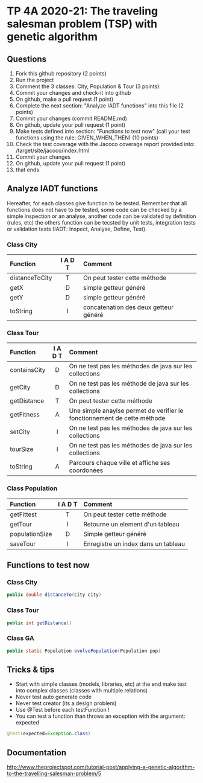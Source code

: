 # TP 4A 2020-21: The traveling salesman problem (TSP) with genetic algorithm

## Questions
1. Fork this github repository  (2 points)
2. Run the project
3. Comment the 3 classes: City, Population & Tour (3 points)
4. Commit your changes and check-it into github
5. On github, make a pull request (1 point)
6. Complete the next section: "Analyze IADT functions" into this file (2 points)
7. Commit your changes (commit README.md)
8. On github, update your pull request (1 point)
9. Make tests defined into section: "Functions to test now" (call your test functions using the rule: GIVEN_WHEN_THEN) (10 points)
10. Check the test coverage with the Jacoco coverage report provided into: /target/site/jacoco/index.html
11. Commit your changes
12. On github, update your pull request (1 point)
13. that ends

## Analyze IADT functions
Hereafter, for each classes give function to be tested. Remember that all functions does not have to be tested, some code can be checked by a simple inspection or an analyse, another code can be validated by definition (rules, etc) the others function can be tecsted by unit tests, integration tests or validation tests (IADT: Inspect, Analyse, Define, Test). 

### Class City

| Function      |     I A D T     |        Comment |
| :------------ | :-------------: | :------------- |
| distanceToCity | T | On peut tester cette méthode | 
| getX | D | simple getteur généré | 
| getY | D | simple getteur généré | 
| toString | I | concatenation des deux getteur généré | 

### Class Tour

| Function      |     I A D T     |        Comment |
| :------------ | :-------------: | :------------- |
| containsCity  | D | On ne test pas les méthodes de java sur les collections |
| getCity  | D | On ne test pas les méthode de java sur les collections |
| getDistance  | T | On peut tester cette méthode |
| getFitness  | A | Une simple anaylse permet de verifier le fonctionnement de cette méthode |
| setCity  | I | On ne test pas les méthodes de java sur les collections |
| tourSize  | I | On ne test pas les méthodes de java sur les collections |
| toString  | A | Parcours chaque ville et affiche ses coordonées |

### Class Population

| Function      |     I A D T     |        Comment |
| :------------ | :-------------: | :------------- |
| getFittest  | T | On peut tester cette méthode |
| getTour  | I | Retourne un element d'un tableau |
| populationSize  | D | Simple getteur généré |
| saveTour  | I | Enregistre un index dans un tableau |

## Functions to test now

### Class City

```Java
public double distanceTo(City city)
```

### Class Tour

```Java
public int getDistance()
```

### Class GA

```Java
public static Population evolvePopulation(Population pop)
```

## Tricks & tips

- Start with simple classes (models, libraries, etc) at the end make test into complex classes (classes with multiple relations)
- Never test auto generate code
- Never test creator (its a design problem)
- Use @Test before each testFunction !
- You can test a function than throws an exception with the argument: expected
```Java
@Test(expected=Exception.class)
```

## Documentation
http://www.theprojectspot.com/tutorial-post/applying-a-genetic-algorithm-to-the-travelling-salesman-problem/5
